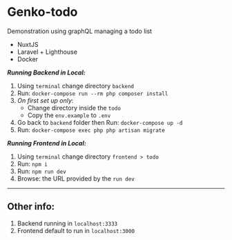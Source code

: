 # Genko-todo
Demonstration using graphQL managing a todo list
 - NuxtJS
 - Laravel + Lighthouse
 - Docker

***Running Backend in Local:***
1. Using `terminal` change directory `backend`
2. Run: `docker-compose run --rm php composer install`
3. *On first set up only*: 
    - Change directory inside the `todo` 
    - Copy the `env.example` to `.env`
4. Go back to `backend` folder then Run: `docker-compose up -d`
5. Run: `docker-compose exec php php artisan migrate`


***Running Frontend in Local:***
1. Using `terminal` change directory `frontend > todo`
2. Run: `npm i`
3. Run: `npm run dev`
4. Browse: the URL provided by the `run dev`


---
## **Other info:**
1. Backend running in `localhost:3333`
2. Frontend default to run in `localhost:3000`